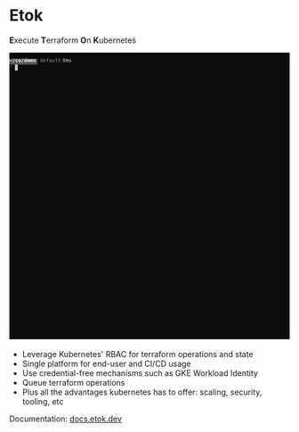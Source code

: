# Etok

**E**xecute **T**erraform **O**n **K**ubernetes

![demo](./demo.svg)

* Leverage Kubernetes' RBAC for terraform operations and state
* Single platform for end-user and CI/CD usage
* Use credential-free mechanisms such as GKE Workload Identity
* Queue terraform operations
* Plus all the advantages kubernetes has to offer: scaling, security, tooling, etc

Documentation: [docs.etok.dev](https://docs.etok.dev/)
